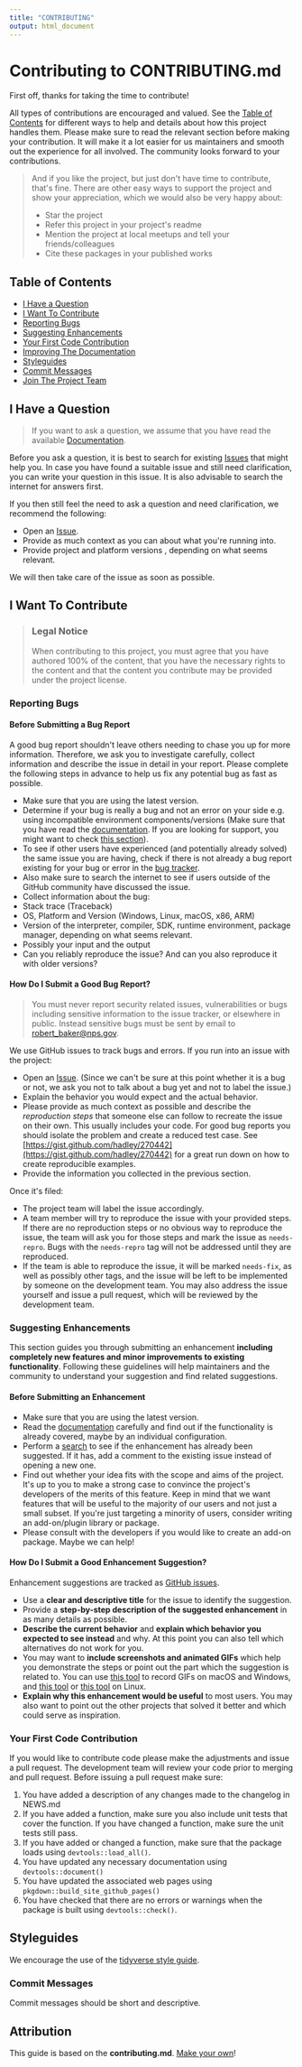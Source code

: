 ```yaml
---
title: "CONTRIBUTING"
output: html_document
---
```


# Contributing to CONTRIBUTING.md

First off, thanks for taking the time to contribute!

All types of contributions are encouraged and valued. See the [Table of Contents](#table-of-contents) for different ways to help and details about how this project handles them. Please make sure to read the relevant section before making your contribution. It will make it a lot easier for us maintainers and smooth out the experience for all involved. The community looks forward to your contributions. 

> And if you like the project, but just don't have time to contribute, that's fine. There are other easy ways to support the project and show your appreciation, which we would also be very happy about:
> - Star the project
> - Refer this project in your project's readme
> - Mention the project at local meetups and tell your friends/colleagues
> - Cite these packages in your published works

## Table of Contents

- [I Have a Question](#i-have-a-question)
- [I Want To Contribute](#i-want-to-contribute)
- [Reporting Bugs](#reporting-bugs)
- [Suggesting Enhancements](#suggesting-enhancements)
- [Your First Code Contribution](#your-first-code-contribution)
- [Improving The Documentation](#improving-the-documentation)
- [Styleguides](#styleguides)
- [Commit Messages](#commit-messages)
- [Join The Project Team](#join-the-project-team)


## I Have a Question

> If you want to ask a question, we assume that you have read the available [Documentation](https://nationalparkservice.github.io/NPSutils/).

Before you ask a question, it is best to search for existing [Issues](https://github.com/nationalparkservice/NPSutils/issues) that might help you. In case you have found a suitable issue and still need clarification, you can write your question in this issue. It is also advisable to search the internet for answers first.

If you then still feel the need to ask a question and need clarification, we recommend the following:

- Open an [Issue](https://github.com/nationalparkservice/NPSutils/issues/new/choose).
- Provide as much context as you can about what you're running into.
- Provide project and platform versions , depending on what seems relevant.

We will then take care of the issue as soon as possible.



## I Want To Contribute

> ### Legal Notice 
> When contributing to this project, you must agree that you have authored 100% of the content, that you have the necessary rights to the content and that the content you contribute may be provided under the project license.

### Reporting Bugs


#### Before Submitting a Bug Report

A good bug report shouldn't leave others needing to chase you up for more information. Therefore, we ask you to investigate carefully, collect information and describe the issue in detail in your report. Please complete the following steps in advance to help us fix any potential bug as fast as possible.

- Make sure that you are using the latest version.
- Determine if your bug is really a bug and not an error on your side e.g. using incompatible environment components/versions (Make sure that you have read the [documentation](https://nationalparkservice.github.io/NPSutils/). If you are looking for support, you might want to check [this section](#i-have-a-question)).
- To see if other users have experienced (and potentially already solved) the same issue you are having, check if there is not already a bug report existing for your bug or error in the [bug tracker](https://github.com/nationalparkservice/NPSutils/issues/new/choose).
- Also make sure to search the internet to see if users outside of the GitHub community have discussed the issue.
- Collect information about the bug:
- Stack trace (Traceback)
- OS, Platform and Version (Windows, Linux, macOS, x86, ARM)
- Version of the interpreter, compiler, SDK, runtime environment, package manager, depending on what seems relevant.
- Possibly your input and the output
- Can you reliably reproduce the issue? And can you also reproduce it with older versions?


#### How Do I Submit a Good Bug Report?

> You must never report security related issues, vulnerabilities or bugs including sensitive information to the issue tracker, or elsewhere in public. Instead sensitive bugs must be sent by email to robert_baker@nps.gov.


We use GitHub issues to track bugs and errors. If you run into an issue with the project:

- Open an [Issue](https://github.com/nationalparkservice/NPSutils/issues/new/choose). (Since we can't be sure at this point whether it is a bug or not, we ask you not to talk about a bug yet and not to label the issue.)
- Explain the behavior you would expect and the actual behavior.
- Please provide as much context as possible and describe the *reproduction steps* that someone else can follow to recreate the issue on their own. This usually includes your code. For good bug reports you should isolate the problem and create a reduced test case. See [https://gist.github.com/hadley/270442](https://gist.github.com/hadley/270442) for a great run down on how to create reproducible examples.
- Provide the information you collected in the previous section.

Once it's filed:

- The project team will label the issue accordingly.
- A team member will try to reproduce the issue with your provided steps. If there are no reproduction steps or no obvious way to reproduce the issue, the team will ask you for those steps and mark the issue as `needs-repro`. Bugs with the `needs-repro` tag will not be addressed until they are reproduced.
- If the team is able to reproduce the issue, it will be marked `needs-fix`, as well as possibly other tags, and the issue will be left to be implemented by someone on the development team. You may also address the issue yourself and issue a pull request, which will be reviewed by the development team.

### Suggesting Enhancements

This section guides you through submitting an enhancement **including completely new features and minor improvements to existing functionality**. Following these guidelines will help maintainers and the community to understand your suggestion and find related suggestions.


#### Before Submitting an Enhancement

- Make sure that you are using the latest version.
- Read the [documentation](https://nationalparkservice.github.io/NPSutils/) carefully and find out if the functionality is already covered, maybe by an individual configuration.
- Perform a [search](https://github.com/nationalparkservice/NPSutils/issues) to see if the enhancement has already been suggested. If it has, add a comment to the existing issue instead of opening a new one.
- Find out whether your idea fits with the scope and aims of the project. It's up to you to make a strong case to convince the project's developers of the merits of this feature. Keep in mind that we want features that will be useful to the majority of our users and not just a small subset. If you're just targeting a minority of users, consider writing an add-on/plugin library or package.
- Please consult with the developers if you would like to create an add-on package. Maybe we can help!


#### How Do I Submit a Good Enhancement Suggestion?

Enhancement suggestions are tracked as [GitHub issues](https://github.com/nationalparkservice/NPSutils/issues).

- Use a **clear and descriptive title** for the issue to identify the suggestion.
- Provide a **step-by-step description of the suggested enhancement** in as many details as possible.
- **Describe the current behavior** and **explain which behavior you expected to see instead** and why. At this point you can also tell which alternatives do not work for you.
- You may want to **include screenshots and animated GIFs** which help you demonstrate the steps or point out the part which the suggestion is related to. You can use [this tool](https://www.cockos.com/licecap/) to record GIFs on macOS and Windows, and [this tool](https://github.com/colinkeenan/silentcast) or [this tool](https://github.com/GNOME/byzanz) on Linux. 
- **Explain why this enhancement would be useful** to most users. You may also want to point out the other projects that solved it better and which could serve as inspiration.

### Your First Code Contribution
If you would like to contribute code please make the adjustments and issue a pull request. The development team will review your code prior to merging and pull request. Before issuing a pull request make sure:
1) You have added a description of any changes made to the changelog in NEWS.md
2) If you have added a function, make sure you also include unit tests that cover the function. If you have changed a function, make sure the unit tests still pass.
3) If you have added or changed a function, make sure that the package loads using `devtools::load_all()`.
2) You have updated any necessary documentation using `devtools::document()` 
3) You have updated the associated web pages using `pkgdown::build_site_github_pages()` 
4) You have checked that there are no errors or warnings when the package is built using `devtools::check()`.

## Styleguides
We encourage the use of the [tidyverse style guide](https://style.tidyverse.org/).

### Commit Messages
Commit messages should be short and descriptive.


## Attribution
This guide is based on the **contributing.md**. [Make your own](https://contributing.md/)!
